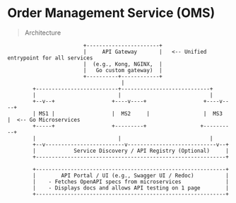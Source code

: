 # Order Management Service (OMS)

> Architecture


                            +-----------------------+
                            |     API Gateway       |   <-- Unified entrypoint for all services
                            |  (e.g., Kong, NGINX,  |
                            |   Go custom gateway)  |
                            +----------+------------+
                                        |
            +--------------------------+----------------------------+
            |                          |                            |
            +--v--+                  +----v----+                  +----v----+
            | MS1 |                  |  MS2     |                 |  MS3     |  <-- Go Microservices
            +-----+                  +---------+                 +----------+
            |                          |                            |
            +--v-------------------------v----------------------------v--+
            |            Service Discovery / API Registry (Optional)     |
            +------------------------------------------------------------+

            +------------------------------------------------------------+
            |        API Portal / UI (e.g., Swagger UI / Redoc)          |
            |    - Fetches OpenAPI specs from microservices              |
            |    - Displays docs and allows API testing on 1 page        |
            +------------------------------------------------------------+

